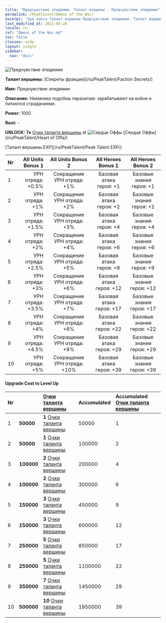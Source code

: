 ```yaml
---
title: "Предчувствие эпидемии. Талант вершины - Предчувствие эпидемии"
permalink: /PeakTalent/Omens of the War/
excerpt: "Эра хаоса Талант вершины Предчувствие эпидемии. Талант вершины Предчувствие эпидемии. Предчувствие эпидемии"
last_modified_at: 2021-05-28
locale: ru
ref: "Omens of the War.md"
toc: false
classes: wide
layout: single
sidebar:
  nav: "docs"
---
```


  ![Предчувствие эпидемии](/images/pt/talent_3012.png)

  **Талант вершины:** [Секреты фракции](/ru/PeakTalent/Faction Secrets/)

  **Имя:** Предчувствие эпидемии

  **Описание:** Наемники подобны паразитам: зарабатывают на войне и питаются страданиями.

  **Power:** 1000

  **Root:** -

  **UNLOCK: 7x** [Очки таланта вершины](/ItemsRU/con_934/) at ![Сердце Оффы](/images/pt/talent_3008.png) [Сердце Оффы](/ru/PeakTalent/Heart of Offa/)

  [Талант вершины EXP](/ru/PeakTalent/Peak Talent EXP/)

  | Nr | All Units Bonus 1 | All Units Bonus 2 | All Heroes Bonus 1 | All Heroes Bonus 2 |
  |:---|--------------:|:-------------:|:-------------:|:-------------:|
  | 1 | УРН отряда: +0.5% | Сокращение УРН отряда: +1% | Базовая атака героя: +1 | Базовые знания героя: +1 |
  | 2 | УРН отряда: +1% | Сокращение УРН отряда: +2% | Базовая атака героя: +2 | Базовые знания героя: +2 |
  | 3 | УРН отряда: +1.5% | Сокращение УРН отряда: +3% | Базовая атака героя: +4 | Базовые знания героя: +4 |
  | 4 | УРН отряда: +2% | Сокращение УРН отряда: +4% | Базовая атака героя: +6 | Базовые знания героя: +6 |
  | 5 | УРН отряда: +2.5% | Сокращение УРН отряда: +5% | Базовая атака героя: +9 | Базовые знания героя: +9 |
  | 6 | УРН отряда: +3% | Сокращение УРН отряда: +6% | Базовая атака героя: +12 | Базовые знания героя: +12 |
  | 7 | УРН отряда: +3.5% | Сокращение УРН отряда: +7% | Базовая атака героя: +17 | Базовые знания героя: +17 |
  | 8 | УРН отряда: +4% | Сокращение УРН отряда: +8% | Базовая атака героя: +22 | Базовые знания героя: +22 |
  | 9 | УРН отряда: +4.5% | Сокращение УРН отряда: +9% | Базовая атака героя: +29 | Базовые знания героя: +29 |
  | 10 | УРН отряда: +5% | Сокращение УРН отряда: +10% | Базовая атака героя: +39 | Базовые знания героя: +39 |


#### Upgrade Cost to Level Up

  | Nr | <i class="fas fa-coins"/> | [Очки таланта вершины](/ItemsRU/con_934/) | Accumulated <i class="fas fa-coins"/> | Accumulated [Очки таланта вершины](/ItemsRU/con_934/) |
  |:---|:--------------|:-------------|:-------------|:-------------|
  | 1 | **50000** | **1** [Очки таланта вершины](/ItemsRU/con_934/) | 50000 | 1 |
  | 2 | **50000** | **1** [Очки таланта вершины](/ItemsRU/con_934/) | 100000 | 2 |
  | 3 | **100000** | **2** [Очки таланта вершины](/ItemsRU/con_934/) | 200000 | 4 |
  | 4 | **100000** | **2** [Очки таланта вершины](/ItemsRU/con_934/) | 300000 | 6 |
  | 5 | **150000** | **3** [Очки таланта вершины](/ItemsRU/con_934/) | 450000 | 9 |
  | 6 | **150000** | **3** [Очки таланта вершины](/ItemsRU/con_934/) | 600000 | 12 |
  | 7 | **250000** | **5** [Очки таланта вершины](/ItemsRU/con_934/) | 850000 | 17 |
  | 8 | **250000** | **5** [Очки таланта вершины](/ItemsRU/con_934/) | 1100000 | 22 |
  | 9 | **350000** | **7** [Очки таланта вершины](/ItemsRU/con_934/) | 1450000 | 29 |
  | 10 | **500000** | **10** [Очки таланта вершины](/ItemsRU/con_934/) | 1950000 | 39 |
